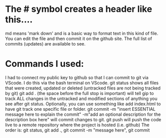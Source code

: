 # The # symbol creates a header like this....

md means 'mark down' and is a basic way to format text in this kind of file. 
You can edit the file and then commit it on the github site. The full list of commits (updates) are available to see.

# Commands I used:

I had to connect my public key to github so that I can commit to git via VScode. I do this via the bash terminal on VScode.
git status shows all files that were created, updated or deleted (untracked files are not being tracked by git)
git add . (the space before the full stop is important) will tell gip to track ALL changes in the untracked and modified sections of anything you see after git status.
Optionally, you can use something like add index.html to have git track one specific file or folder.
git commit -m "insert ESSENTIAL message here to explain the commit" -m"add an optional description for the description box here" will commit changes to git.
git push will push the code live to a remote repository where the project is hosted (i.e. github)
The order is: git status, git add ., git commit -m "message here", git commit
